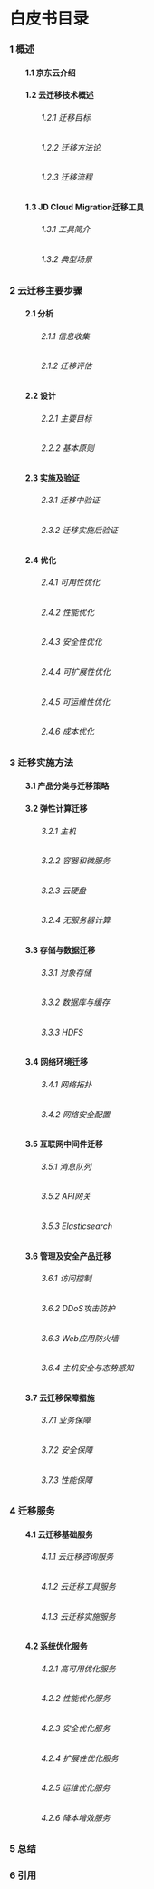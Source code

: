 # 白皮书目录

### 1	概述

#### 　　1.1	京东云介绍

#### 　　1.2	云迁移技术概述

###### 　　　　1.2.1	迁移目标

###### 　　　　1.2.2	迁移方法论

###### 　　　　1.2.3	迁移流程

#### 　　1.3	JD Cloud Migration迁移工具

###### 　　　　1.3.1	工具简介
###### 　　　　1.3.2	典型场景

### 2	云迁移主要步骤

#### 　　2.1	分析

###### 　　　　2.1.1	信息收集
###### 　　　　2.1.2	迁移评估

#### 　　2.2	设计

###### 　　　　2.2.1	主要目标
###### 　　　　2.2.2	基本原则

#### 　　2.3	实施及验证

###### 　　　　2.3.1	迁移中验证
###### 　　　　2.3.2	迁移实施后验证

#### 　　2.4	优化

###### 　　　　2.4.1	可用性优化
###### 　　　　2.4.2	性能优化
###### 　　　　2.4.3	安全性优化
###### 　　　　2.4.4	可扩展性优化
###### 　　　　2.4.5	可运维性优化
###### 　　　　2.4.6	成本优化

### 3	迁移实施方法

#### 　　3.1	产品分类与迁移策略

#### 　　3.2	弹性计算迁移

###### 　　　　3.2.1	主机
###### 　　　　3.2.2	容器和微服务
###### 　　　　3.2.3	云硬盘
###### 　　　　3.2.4	无服务器计算

#### 　　3.3	存储与数据迁移

###### 　　　　3.3.1	对象存储
###### 　　　　3.3.2	数据库与缓存
###### 　　　　3.3.3	HDFS

#### 　　3.4	网络环境迁移

###### 　　　　3.4.1	网络拓扑
###### 　　　　3.4.2	网络安全配置

#### 　　3.5	互联网中间件迁移

###### 　　　　3.5.1	消息队列
###### 　　　　3.5.2	API网关
###### 　　　　3.5.3	Elasticsearch

#### 　　3.6	管理及安全产品迁移

###### 　　　　3.6.1	访问控制
###### 　　　　3.6.2	DDoS攻击防护
###### 　　　　3.6.3	Web应用防火墙
###### 　　　　3.6.4	主机安全与态势感知

#### 　　3.7	云迁移保障措施

###### 　　　　3.7.1	业务保障
###### 　　　　3.7.2	安全保障
###### 　　　　3.7.3	性能保障

### 4	迁移服务

#### 　　4.1	云迁移基础服务

###### 　　　　4.1.1	云迁移咨询服务
###### 　　　　4.1.2	云迁移工具服务
###### 　　　　4.1.3	云迁移实施服务

#### 　　4.2	系统优化服务

###### 　　　　4.2.1	高可用优化服务
###### 　　　　4.2.2	性能优化服务
###### 　　　　4.2.3	安全优化服务
###### 　　　　4.2.4	扩展性优化服务
###### 　　　　4.2.5	运维优化服务
###### 　　　　4.2.6	降本增效服务

### 5	总结

### 6	引用
